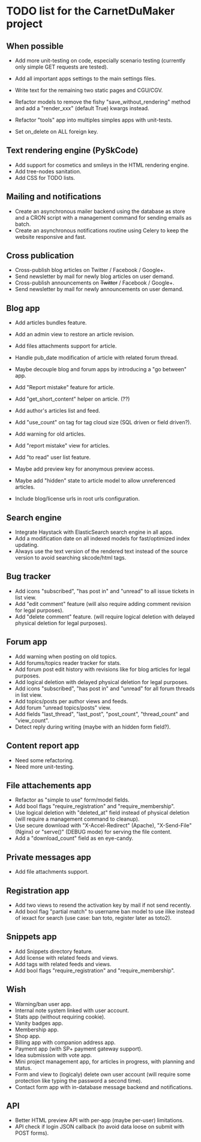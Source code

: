 # TODO list for the CarnetDuMaker project

## When possible

- Add more unit-testing on code, especially scenario testing (currently only simple GET requests are tested).
- Add all important apps settings to the main settings files.
- Write text for the remaining two static pages and CGU/CGV.
- Refactor models to remove the fishy "save_without_rendering" method and add a "render_xxx" (default True) kwargs instead.
- Refactor "tools" app into multiples simples apps with unit-tests.

- Set on_delete on ALL foreign key.

## Text rendering engine (PySkCode)

- Add support for cosmetics and smileys in the HTML rendering engine.
- Add tree-nodes sanitation.
- Add CSS for TODO lists.

## Mailing and notifications

- Create an asynchronous mailer backend using the database as store and a CRON script with a management command for sending emails as batch.
- Create an asynchronous notifications routine using Celery to keep the website responsive and fast.

## Cross publication

- Cross-publish blog articles on Twitter / Facebook / Google+.
- Send newsletter by mail for newly blog articles on user demand.
- Cross-publish announcements on ~~Twitter~~ / Facebook / Google+.
- Send newsletter by mail for newly announcements on user demand.

## Blog app

- Add articles bundles feature.
- Add an admin view to restore an article revision.
- Add files attachments support for article.
- Handle pub_date modification of article with related forum thread.
- Maybe decouple blog and forum apps by introducing a "go between" app.
- Add "Report mistake" feature for article.
- Add "get_short_content" helper on article. (??)
- Add author's articles list and feed.
- Add "use_count" on tag for tag cloud size (SQL driven or field driven?).
- Add warning for old articles.
- Add "report mistake" view for articles.
- Add "to read" user list feature.
- Maybe add preview key for anonymous preview access.
- Maybe add "hidden" state to article model to allow unreferenced articles.
 
- Include blog/license urls in root urls configuration.

## Search engine

- Integrate Haystack with ElasticSearch search engine in all apps.
- Add a modification date on all indexed models for fast/optimized index updating.
- Always use the text version of the rendered text instead of the source version to avoid searching skcode/html tags.

## Bug tracker

- Add icons "subscribed", "has post in" and "unread" to all issue tickets in list view.
- Add "edit comment" feature (will also require adding comment revision for legal purposes).
- Add "delete comment" feature. (will require logical deletion with delayed physical deletion for legal purposes).

## Forum app

- Add warning when posting on old topics.
- Add forums/topics reader tracker for stats.
- Add forum post edit history with revisions like for blog articles for legal purposes.
- Add logical deletion with delayed physical deletion for legal purposes.
- Add icons "subscribed", "has post in" and "unread" for all forum threads in list view.
- Add topics/posts per author views and feeds.
- Add forum "unread topics/posts" view.
- Add fields "last_thread", "last_post", "post_count", "thread_count" and "view_count".
- Detect reply during writing (maybe with an hidden form field?).

## Content report app

- Need some refactoring.
- Need more unit-testing.

## File attachements app

- Refactor as "simple to use" form/model fields.
- Add bool flags "require_registration" and "require_membership".
- Use logical deletion with "deleted_at" field instead of physical deletion (will require a management command to cleanup).
- Use secure download with "X-Accel-Redirect" (Apache), "X-Send-File" (Nginx) or "serve()" (DEBUG mode) for serving the file content.
- Add a "download_count" field as en eye-candy.

## Private messages app

- Add file attachments support.

## Registration app

- Add two views to resend the activation key by mail if not send recently.
- Add bool flag "partial match" to username ban model to use ilike instead of iexact for search (use case: ban toto, register later as toto2).

## Snippets app

- Add Snippets directory feature.
- Add license with related feeds and views.
- Add tags with related feeds and views.
- Add bool flags "require_registration" and "require_membership".

## Wish

- Warning/ban user app.
- Internal note system linked with user account.
- Stats app (without requiring cookie).
- Vanity badges app.
- Membership app.
- Shop app.
- Billing app with companion address app.
- Payment app (with SP+ payment gateway support).
- Idea submission with vote app.
- Mini project management app, for articles in progress, with planning and status.
- Form and view to (logicaly) delete own user account (will require some protection like typing the password a second time).
- Contact form app with in-database message backend and notifications.

## API

- Better HTML preview API with per-app (maybe per-user) limitations.
- API check if login JSON callback (to avoid data loose on submit with POST forms).
